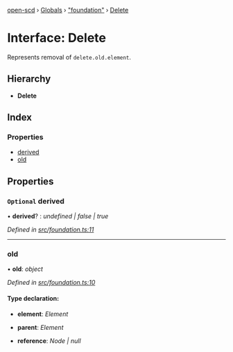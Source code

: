 [open-scd](../README.md) › [Globals](../globals.md) › ["foundation"](../modules/_foundation_.md) › [Delete](_foundation_.delete.md)

# Interface: Delete

Represents removal of `delete.old.element`.

## Hierarchy

* **Delete**

## Index

### Properties

* [derived](_foundation_.delete.md#optional-derived)
* [old](_foundation_.delete.md#old)

## Properties

### `Optional` derived

• **derived**? : *undefined | false | true*

*Defined in [src/foundation.ts:11](https://github.com/openscd/open-scd/blob/892d6d1/src/foundation.ts#L11)*

___

###  old

• **old**: *object*

*Defined in [src/foundation.ts:10](https://github.com/openscd/open-scd/blob/892d6d1/src/foundation.ts#L10)*

#### Type declaration:

* **element**: *Element*

* **parent**: *Element*

* **reference**: *Node | null*
